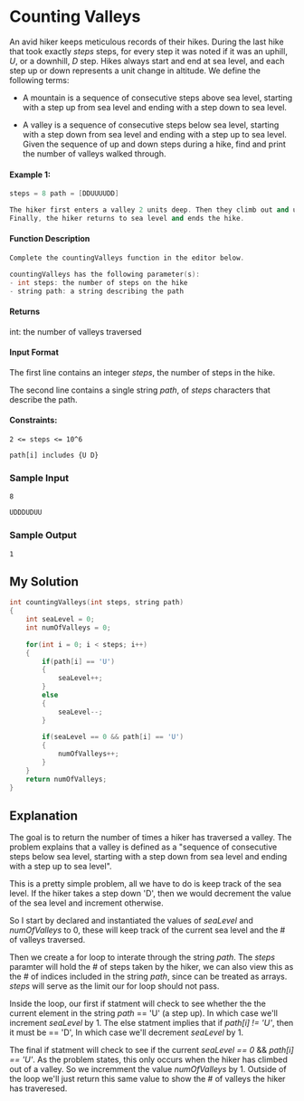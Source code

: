 # Counting Valleys

An avid hiker keeps meticulous records of their hikes. During the last hike that took exactly *steps* steps, for every step it was noted if it was an uphill, *U*, or a downhill, *D* step. Hikes always start and end at sea level, and each step up or down represents a unit change in altitude. We define the following terms:

- A mountain is a sequence of consecutive steps above sea level, starting with a step up from sea level and ending with a step down to sea level.

- A valley is a sequence of consecutive steps below sea level, starting with a step down from sea level and ending with a step up to sea level.
Given the sequence of up and down steps during a hike, find and print the number of valleys walked through.

#### Example 1:

```c++
steps = 8 path = [DDUUUUDD]

The hiker first enters a valley 2 units deep. Then they climb out and up onto a mountain 2 units high. 
Finally, the hiker returns to sea level and ends the hike.
```


#### Function Description

```c++
Complete the countingValleys function in the editor below.

countingValleys has the following parameter(s):
- int steps: the number of steps on the hike
- string path: a string describing the path
```

#### Returns
int: the number of valleys traversed


#### Input Format
The first line contains an integer *steps*, the number of steps in the hike.

The second line contains a single string *path*, of *steps* characters that describe the path.

#### Constraints:
`2 <= steps <= 10^6`

`path[i] includes {U D}`


### Sample Input
`8`

`UDDDUDUU`

### Sample Output
`1`

## My Solution

```c++
int countingValleys(int steps, string path)
{
    int seaLevel = 0;
    int numOfValleys = 0;
    
    for(int i = 0; i < steps; i++)
    {
        if(path[i] == 'U')
        {
            seaLevel++;
        }
        else
        {
            seaLevel--;
        }
        
        if(seaLevel == 0 && path[i] == 'U')
        {
            numOfValleys++;
        }
    }
    return numOfValleys;
}
```

## Explanation

The goal is to return the number of times a hiker has traversed a valley. The problem explains that a valley is defined as a "sequence of consecutive steps below sea level, starting with a step down from sea level and ending with a step up to sea level". 

This is a pretty simple problem, all we have to do is keep track of the sea level. If the hiker takes a step down 'D', then we would decrement the value of the sea level and increment otherwise.

So I start by declared and instantiated the values of *seaLevel* and *numOfValleys* to 0, these will keep track of the current sea level and the # of valleys traversed.

Then we create a for loop to interate through the string *path*. The *steps* paramter will hold the # of steps taken by the hiker, we can also view this as the # of indices included in the string *path*, since can be treated as arrays. *steps* will serve as the limit our for loop should not pass.

Inside the loop, our first if statment will check to see whether the the current element in the string *path* == 'U' (a step up). In which case we'll increment *seaLevel* by 1.
The else statment implies that if *path[i] != 'U'*, then it must be == 'D', In which case we'll decrement *seaLevel* by 1.

The final if statment will check to see if the current *seaLevel == 0* && *path[i] == 'U'*. As the problem states, this only occurs when the hiker has climbed out of a valley. So we incremment the value *numOfValleys* by 1. Outside of the loop we'll just return this same value to show the # of valleys the hiker has traveresed.

